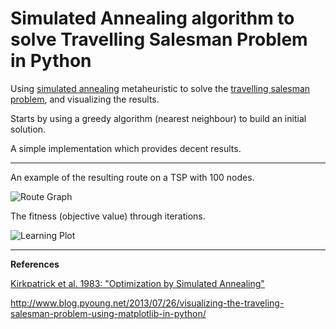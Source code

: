 Simulated Annealing algorithm to solve Travelling Salesman Problem in Python
===================

Using [simulated annealing](https://en.wikipedia.org/wiki/Simulated_annealing) metaheuristic to solve the [travelling salesman problem](https://en.wikipedia.org/wiki/Travelling_salesman_problem), and visualizing the results. 

Starts by using a greedy algorithm (nearest neighbour) to build an initial solution.

A simple implementation which provides decent results.

----------

An example of the resulting route on a TSP with 100 nodes.

![Route Graph](http://i.imgur.com/IY9cCJG.png)

The fitness (objective value) through iterations.

![Learning Plot](http://i.imgur.com/EVOkZs3.png)


----------

**References**

[Kirkpatrick et al. 1983: "Optimization by Simulated Annealing"](http://www2.stat.duke.edu/~scs/Courses/Stat376/Papers/TemperAnneal/KirkpatrickAnnealScience1983.pdf)

http://www.blog.pyoung.net/2013/07/26/visualizing-the-traveling-salesman-problem-using-matplotlib-in-python/
